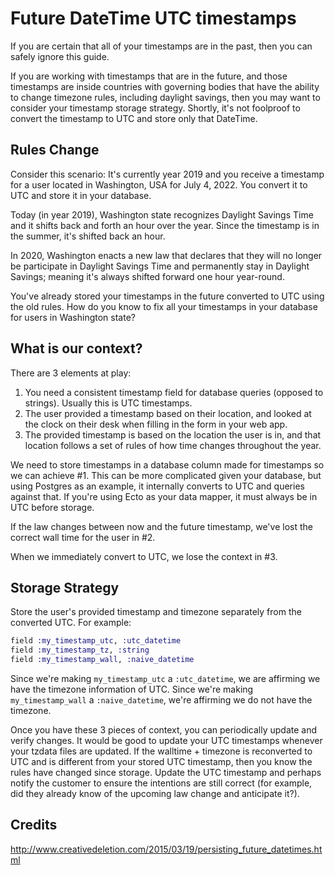 # Future DateTime UTC timestamps

If you are certain that all of your timestamps are in the past, then you can
safely ignore this guide.

If you are working with timestamps that are in the future, and those timestamps
are inside countries with governing bodies that have the ability to change
timezone rules, including daylight savings, then you may want to consider your
timestamp storage strategy. Shortly, it's not foolproof to convert the timestamp
to UTC and store only that DateTime.

## Rules Change

Consider this scenario: It's currently year 2019 and you receive a timestamp for
a user located in Washington, USA for July 4, 2022. You convert it to UTC and
store it in your database.

Today (in year 2019), Washington state recognizes Daylight Savings Time and it
shifts back and forth an hour over the year. Since the timestamp is in the
summer, it's shifted back an hour.

In 2020, Washington enacts a new law that declares that they will no longer be
participate in Daylight Savings Time and permanently stay in Daylight Savings;
meaning it's always shifted forward one hour year-round.

You've already stored your timestamps in the future converted to UTC using the
old rules. How do you know to fix all your timestamps in your database for users
in Washington state?

## What is our context?

There are 3 elements at play:

1. You need a consistent timestamp field for database queries (opposed to
   strings). Usually this is UTC timestamps.
2. The user provided a timestamp based on their location, and looked at the
   clock on their desk when filling in the form in your web app.
3. The provided timestamp is based on the location the user is in, and that
   location follows a set of rules of how time changes throughout the year.

We need to store timestamps in a database column made for timestamps so we can
achieve #1. This can be more complicated given your database, but using Postgres
as an example, it internally converts to UTC and queries against that. If you're
using Ecto as your data mapper, it must always be in UTC before storage.

If the law changes between now and the future timestamp, we've lost the correct
wall time for the user in #2.

When we immediately convert to UTC, we lose the context in #3.

## Storage Strategy

Store the user's provided timestamp and timezone separately from the converted
UTC. For example:

```elixir
field :my_timestamp_utc, :utc_datetime
field :my_timestamp_tz, :string
field :my_timestamp_wall, :naive_datetime
```

Since we're making `my_timestamp_utc` a `:utc_datetime`, we are affirming we
have the timezone information of UTC. Since we're making `my_timestamp_wall` a
`:naive_datetime`, we're affirming we do not have the timezone.

Once you have these 3 pieces of context, you can periodically update and verify
changes. It would be good to update your UTC timestamps whenever your tzdata
files are updated. If the walltime + timezone is reconverted to UTC and is
different from your stored UTC timestamp, then you know the rules have changed
since storage. Update the UTC timestamp and perhaps notify the customer to
ensure the intentions are still correct (for example, did they already know of
the upcoming law change and anticipate it?).

## Credits

http://www.creativedeletion.com/2015/03/19/persisting_future_datetimes.html
